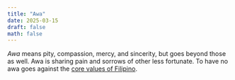 ```yaml
---
title: "Awa"
date: 2025-03-15
draft: false
math: false
---
```


*Awa* means pity, compassion, mercy, and sincerity, but goes beyond
those as well. Awa is sharing pain and sorrows of other less fortunate.
To have no awa goes against the [core values of Filipino](/filipino-values).

